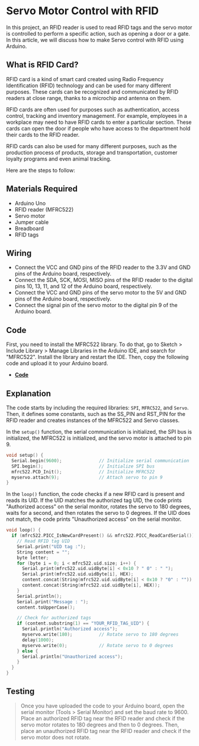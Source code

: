 # Servo Motor Control with RFID
In this project, an RFID reader is used to read RFID tags and the servo motor is controlled to perform a specific action, such as opening a door or a gate. In this article, we will discuss how to make Servo control with RFID using Arduino.

## What is RFID Card?

RFID card is a kind of smart card created using Radio Frequency Identification (RFID) technology and can be used for many different purposes. These cards can be recognized and communicated by RFID readers at close range, thanks to a microchip and antenna on them.

RFID cards are often used for purposes such as authentication, access control, tracking and inventory management. For example, employees in a workplace may need to have RFID cards to enter a particular section. These cards can open the door if people who have access to the department hold their cards to the RFID reader.

RFID cards can also be used for many different purposes, such as the production process of products, storage and transportation, customer loyalty programs and even animal tracking.

Here are the steps to follow: 

## Materials Required
* Arduino Uno
* RFID reader (MFRC522)
* Servo motor
* Jumper cable
* Breadboard
* RFID tags

## Wiring
* Connect the VCC and GND pins of the RFID reader to the 3.3V and GND pins of the Arduino board, respectively.
* Connect the SDA, SCK, MOSI, MISO pins of the RFID reader to the digital pins 10, 13, 11, and 12 of the Arduino board, respectively.
* Connect the VCC and GND pins of the servo motor to the 5V and GND pins of the Arduino board, respectively.
* Connect the signal pin of the servo motor to the digital pin 9 of the Arduino board.

## Code
First, you need to install the MFRC522 library. To do that, go to Sketch > Include Library > Manage Libraries in the Arduino IDE, and search for "MFRC522". Install the library and restart the IDE. Then, copy the following code and upload it to your Arduino board.

* **[Code](https://github.com/musarda/Servo-Motor-Control-with-RFID/blob/main/Code/servo_control.ino)**

## Explanation
The code starts by including the required libraries: `SPI`, `MFRC522`, and `Servo`. Then, it defines some constants, such as the SS_PIN and RST_PIN for the RFID reader and creates instances of the MFRC522 and Servo classes.

In the `setup()` function, the serial communication is initialized, the SPI bus is initialized, the MFRC522 is initialized, and the servo motor is attached to pin 9.
``` ino
void setup() {
  Serial.begin(9600);              // Initialize serial communication
  SPI.begin();                     // Initialize SPI bus
  mfrc522.PCD_Init();              // Initialize MFRC522
  myservo.attach(9);               // Attach servo to pin 9
}
```
In the `loop()` function, the code checks if a new RFID card is present and reads its UID. If the UID matches the authorized tag UID, the code prints "Authorized access" on the serial monitor, rotates the servo to 180 degrees, waits for a second, and then rotates the servo to 0 degrees. If the UID does not match, the code prints "Unauthorized access" on the serial monitor.

``` ino
void loop() {
  if (mfrc522.PICC_IsNewCardPresent() && mfrc522.PICC_ReadCardSerial()) {
    // Read RFID tag UID
    Serial.print("UID tag :");
    String content = "";
    byte letter;
    for (byte i = 0; i < mfrc522.uid.size; i++) {
      Serial.print(mfrc522.uid.uidByte[i] < 0x10 ? " 0" : " ");
      Serial.print(mfrc522.uid.uidByte[i], HEX);
      content.concat(String(mfrc522.uid.uidByte[i] < 0x10 ? "0" : ""));
      content.concat(String(mfrc522.uid.uidByte[i], HEX));
    }
    Serial.println();
    Serial.print("Message : ");
    content.toUpperCase();

    // Check for authorized tags
    if (content.substring(1) == "YOUR_RFID_TAG_UID") {
      Serial.println("Authorized access");
      myservo.write(180);          // Rotate servo to 180 degrees
      delay(1000);
      myservo.write(0);            // Rotate servo to 0 degrees
    } else {
      Serial.println("Unauthorized access");
    }
  }
}
```

## Testing
> Once you have uploaded the code to your Arduino board, open the serial monitor (Tools > Serial Monitor) and set the baud rate to 9600. Place an authorized RFID tag near the RFID reader and check if the servo motor rotates to 180 degrees and then to 0 degrees. Then, place an unauthorized RFID tag near the RFID reader and check if the servo motor does not rotate.
